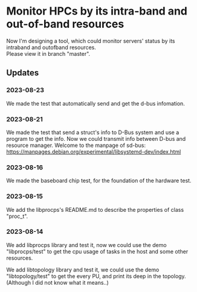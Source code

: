 # Monitor HPCs by its intra-band and out-of-band resources

Now I'm designing a tool, which could monitor servers' status by its intraband and outofband resources.     
Please view it in branch "master".

## Updates

### **2023-08-23**

We made the test that automatically send and get the d-bus infomation.


### **2023-08-21**

We made the test that send a struct's info to D-Bus system and use a program to get the info.  Now we could transmit info between D-bus and resource manager.
Welcome to the manpage of sd-bus: https://manpages.debian.org/experimental/libsystemd-dev/index.html

### **2023-08-16**

We made the baseboard chip test, for the foundation of the hardware test.

### **2023-08-15**

We add the libprocps's README.md to describe the properties of class "proc_t".

### **2023-08-14**

We add libprocps library and test it, now we could use the demo "libprocps/test" to get the cpu usage of tasks in the host and some other resources.

We add libtopology library and test it, we could use the demo "libtopology/test" to get the every PU, and print its deep in the topology. (Although I did not know what it means..)

